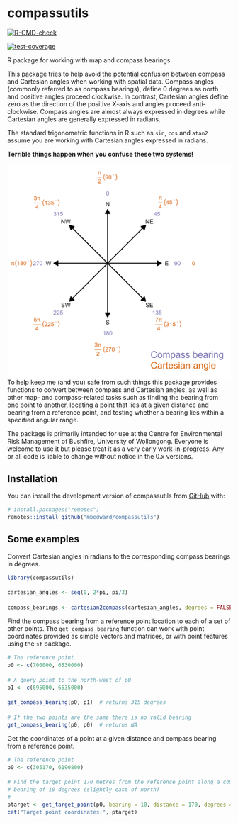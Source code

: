 
<!-- README.md is generated from README.Rmd. Please edit that file -->

# compassutils

<!-- badges: start -->

[![R-CMD-check](https://github.com/mbedward/compassutils/actions/workflows/R-CMD-check.yaml/badge.svg)](https://github.com/mbedward/compassutils/actions/workflows/R-CMD-check.yaml)

[![test-coverage](https://github.com/mbedward/compassutils/actions/workflows/test-coverage.yaml/badge.svg)](https://github.com/mbedward/compassutils/actions/workflows/test-coverage.yaml)
<!-- badges: end -->

R package for working with map and compass bearings.

This package tries to help avoid the potential confusion between compass
and Cartesian angles when working with spatial data. Compass angles
(commonly referred to as compass bearings), define 0 degrees as north
and positive angles proceed clockwise. In contrast, Cartesian angles
define zero as the direction of the positive X-axis and angles proceed
anti-clockwise. Compass angles are almost always expressed in degrees
while Cartesian angles are generally expressed in radians.

The standard trigonometric functions in R such as `sin`, `cos` and
`atan2` assume you are working with Cartesian angles expressed in
radians.

**Terrible things happen when you confuse these two systems!**

<img src = "man/figures/README-compass-cartesian.png" align = "left" />

To help keep me (and you) safe from such things this package provides
functions to convert between compass and Cartesian angles, as well as
other map- and compass-related tasks such as finding the bearing from
one point to another, locating a point that lies at a given distance and
bearing from a reference point, and testing whether a bearing lies
within a specified angular range.

The package is primarily intended for use at the Centre for
Environmental Risk Management of Bushfire, University of Wollongong.
Everyone is welcome to use it but please treat it as a very early
work-in-progress. Any or all code is liable to change without notice in
the 0.x versions.

## Installation

You can install the development version of compassutils from
[GitHub](https://github.com/) with:

``` r
# install.packages("remotes")
remotes::install_github("mbedward/compassutils")
```

## Some examples

Convert Cartesian angles in radians to the corresponding compass
bearings in degrees.

``` r
library(compassutils)

cartesian_angles <- seq(0, 2*pi, pi/3)

compass_bearings <- cartesian2compass(cartesian_angles, degrees = FALSE) |> rad2deg()
```

Find the compass bearing from a reference point location to each of a
set of other points. The `get_compass_bearing` function can work with
point coordinates provided as simple vectors and matrices, or with point
features using the `sf` package.

``` r
# The reference point
p0 <- c(700000, 6530000)

# A query point to the north-west of p0
p1 <- c(695000, 6535000)

get_compass_bearing(p0, p1)  # returns 315 degrees

# If the two points are the same there is no valid bearing
get_compass_bearing(p0, p0)  # returns NA
```

Get the coordinates of a point at a given distance and compass bearing
from a reference point.

``` r
# The reference point
p0 <- c(305170, 6190800)

# Find the target point 170 metres from the reference point along a compass
# bearing of 10 degrees (slightly east of north)
#
ptarget <- get_target_point(p0, bearing = 10, distance = 170, degrees = TRUE)
cat("Target point coordinates:", ptarget)
```
